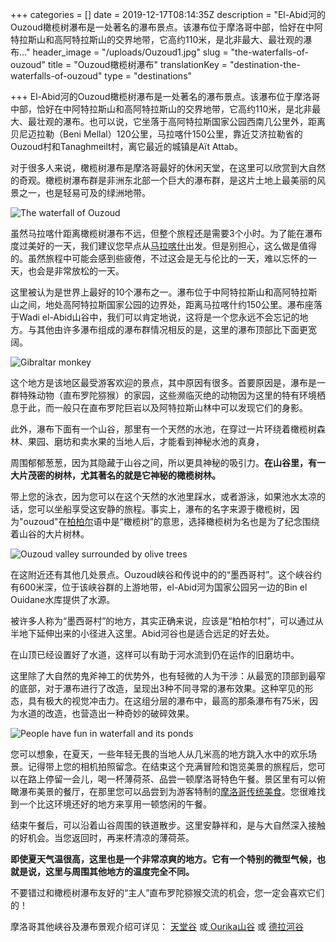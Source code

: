 +++
categories = []
date = 2019-12-17T08:14:35Z
description = "El-Abid河的Ouzoud橄榄树瀑布是一处著名的瀑布景点。该瀑布位于摩洛哥中部，恰好在中阿特拉斯山和高阿特拉斯山的交界地带，它高约110米，是北非最大、最壮观的瀑布..."
header_image = "/uploads/Ouzoud1.jpg"
slug = "the-waterfalls-of-ouzoud"
title = "Ouzoud橄榄树瀑布"
translationKey = "destination-the-waterfalls-of-ouzoud"
type = "destinations"

+++
El-Abid河的Ouzoud橄榄树瀑布是一处著名的瀑布景点。该瀑布位于摩洛哥中部，恰好在中阿特拉斯山和高阿特拉斯山的交界地带，它高约110米，是北非最大、最壮观的瀑布。也可以说，它坐落于高阿特拉斯国家公园西南几公里外，距离贝尼迈拉勒（Beni Mellal）120公里，马拉喀什150公里，靠近艾济拉勒省的Ouzoud村和Tanaghmeilt村，离它最近的城镇是Aït Attab。

对于很多人来说，橄榄树瀑布是摩洛哥最好的休闲天堂，在这里可以欣赏到大自然的奇观。橄榄树瀑布群是非洲东北部一个巨大的瀑布群，是这片土地上最美丽的风景之一，也是轻易可及的绿洲地带。

![The waterfall of Ouzoud](/uploads/Ouzoud3.jpg "The waterfall of Ouzoud")

虽然马拉喀什距离橄榄树瀑布不远，但整个旅程还是需要3个小时。为了能在瀑布度过美好的一天，我们建议您早点从[马拉喀什](/zh/destinations/nightlife-in-marrakech/ "马拉喀什")出发。但是别担心，这么做是值得的。虽然旅程中可能会感到些疲倦，不过这会是无与伦比的一天，难以忘怀的一天，也会是非常放松的一天。

这里被认为是世界上最好的10个瀑布之一。瀑布位于中阿特拉斯山和高阿特拉斯山之间，地处高阿特拉斯国家公园的边界处，距离马拉喀什约150公里。瀑布座落于Wadi el-Abid山谷中，我们可以肯定地说，这将是一个您永远不会忘记的地方。与其他由许多瀑布组成的瀑布群情况相反的是，这里的瀑布顶部比下面更宽阔。

![Gibraltar monkey](/uploads/Ouzoud5.jpg "Gibraltar monkeys")

这个地方是该地区最受游客欢迎的景点，其中原因有很多。首要原因是，瀑布是一群特殊动物（直布罗陀猕猴）的家园，这些濒临灭绝的动物因为这里的特有环境栖息于此，而一般只在直布罗陀巨岩以及阿特拉斯山林中可以发现它们的身影。

此外，瀑布下面有一个山谷，那里有一个天然的水池，在穿过一片环绕着橄榄树森林、果园、磨坊和卖水果的当地人后，才能看到神秘水池的真身，

周围郁郁葱葱，因为其隐藏于山谷之间，所以更具神秘的吸引力。**在山谷里，有一大片茂密的树林，尤其著名的就是它神秘的橄榄树林。**

带上您的泳衣，因为您可以在这个天然的水池里踩水，或者游泳，如果池水太凉的话，您可以坐船享受这安静的旅程。事实上，瀑布的名字来源于橄榄树，因为"ouzoud"在[柏柏尔](/zh/blog/what-do-you-know-about-the-berber-people/ "柏柏尔人")语中是“橄榄树”的意思，选择橄榄树为名也是为了纪念围绕着山谷的大片树林。

![Ouzoud valley surrounded by olive trees](/uploads/sunset_mountains_forest_landscape_olive_tree.jpg "Ouzoud valley surrounded by olive trees")

在这附近还有其他几处景点。Ouzoud峡谷和传说中的的“墨西哥村”。这个峡谷约有600米深，位于该峡谷群的上游地带，el-Abid河为国家公园另一边的Bin el Ouidane水库提供了水源。

被许多人称为“墨西哥村”的地方，其实正确来说，应该是“柏柏尔村”，可以通过从半地下延伸出来的小径进入这里。Abid河谷也是适合远足的好去处。

在山顶已经设置好了水道，这样可以有助于河水流到仍在运作的旧磨坊中。

这里除了大自然的鬼斧神工的优势外，也有轻微的人为干涉：从最宽的顶部到最窄的底部，对于瀑布进行了改造，呈现出3种不同寻常的瀑布效果。这种罕见的形态，具有极大的视觉冲击力。在这组分层的瀑布中，最高的那条瀑布有75米，因为水道的改造，也营造出一种奇妙的破碎效果。

![People have fun in waterfall and its ponds](/uploads/Ouzoud2.jpg "People have fun in waterfall and its ponds")

您可以想象，在夏天，一些年轻无畏的当地人从几米高的地方跳入水中的欢乐场景。记得带上您的相机拍照留念。在结束这个充满冒险和饱览美景的旅程后，您可以在路上停留一会儿，喝一杯薄荷茶、品尝一顿摩洛哥特色午餐。景区里有可以俯瞰瀑布美景的餐厅，在那里您可以品尝到为游客特制的[摩洛哥传统美食](/zh/blog/9-typical-moroccan-foods/ "摩洛哥美食")。您很难找到一个比这环境还好的地方来享用一顿悠闲的午餐。

结束午餐后，可以沿着山谷周围的铁道散步。这里安静祥和，是与大自然深入接触的好机会。当您返回时，再来杯清凉的薄荷茶。

**即使夏天气温很高，这里也是一个非常凉爽的地方。它有一个特别的微型气候，也就是说，这里与周围其他地方的温度完全不同。**

不要错过和橄榄树瀑布友好的“主人”直布罗陀猕猴交流的机会，您一定会喜欢它们的！

摩洛哥其他峡谷及瀑布景观介绍可详见： [天堂谷](/zh/destinations/paradise-valley/ "天堂谷") 或[ Ourika山谷](/zh/destinations/enjoying-your-visit-to-the-famous-ourika-valley/ "Ourika山谷") 或 [德拉河谷](/zh/destinations/the-draa-valley/ "德拉河谷")
